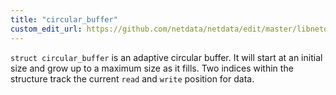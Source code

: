 ```yaml
---
title: "circular_buffer"
custom_edit_url: https://github.com/netdata/netdata/edit/master/libnetdata/circular_buffer/README.md
---
```




`struct circular_buffer` is an adaptive circular buffer. It will start at an initial size
and grow up to a maximum size as it fills. Two indices within the structure track the current
`read` and `write` position for data.


